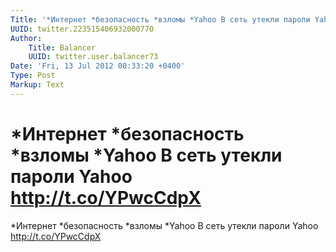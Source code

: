 ```yaml
---
Title: '*Интернет *безопасность *взломы *Yahoo В сеть утекли пароли Yahoo http://t.co/YPwcCdpX'
UUID: twitter.223515406932000770
Author:
    Title: Balancer
    UUID: twitter.user.balancer73
Date: 'Fri, 13 Jul 2012 00:33:20 +0400'
Type: Post
Markup: Text
---
```


# *Интернет *безопасность *взломы *Yahoo В сеть утекли пароли Yahoo http://t.co/YPwcCdpX

*Интернет *безопасность *взломы *Yahoo В сеть утекли пароли
Yahoo http://t.co/YPwcCdpX